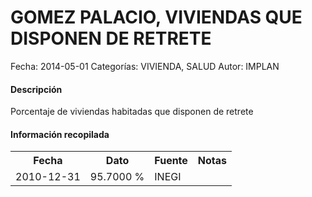 GOMEZ PALACIO, VIVIENDAS QUE DISPONEN DE RETRETE
=====

Fecha: 2014-05-01
Categorías: VIVIENDA, SALUD
Autor: IMPLAN

#### Descripción

Porcentaje de viviendas habitadas que disponen de retrete

#### Información recopilada

<table class="table table-hover table-bordered">
  <tr><th>Fecha</th><th>Dato</th><th>Fuente</th><th>Notas</th></tr>
  <tr><td>2010-12-31</td><td>95.7000 %</td><td>INEGI</td><td></td></tr>
</table>
